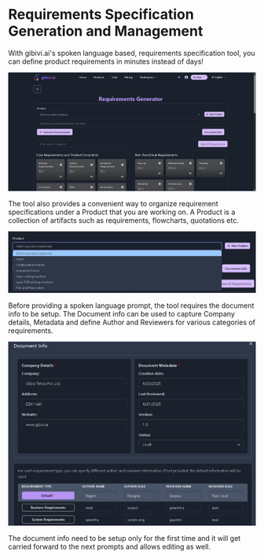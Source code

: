 # Requirements Specification Generation and Management

With gibivi.ai's spoken language based, requirements specification tool, you can define product requirements in minutes instead of days!

![alt text](/assets/images/2025-06-26-gibivi-reqgen/image1.png)

The tool also provides a convenient way to organize requirement specifications under a Product that you are working on. A Product is a collection of artifacts such as requirements, flowcharts, quotations etc.

![alt text](/assets/images/2025-06-26-gibivi-reqgen/image2.png)

Before providing a spoken language prompt, the tool requires the document info to be setup. The Document info can be used to capture Company details, Metadata and define Author and Reviewers for various categories of requirements.

![alt text](/assets/images/2025-06-26-gibivi-reqgen/image3.png)

The document info need to be setup only for the first time and it will get carried forward to the next prompts and allows editing as well.




